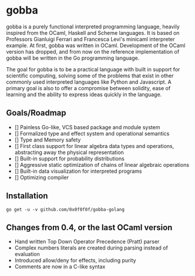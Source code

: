 # gobba 
gobba is a purely functional interpreted programming
language, heavily inspired from the OCaml, Haskell and Scheme languages. It
is based on Professors Gianluigi Ferrari and Francesca Levi's minicaml
interpreter example. At first, gobba was written in OCaml.
Development of the OCaml version has dropped, and from now on 
the reference implementation of gobba will be written in the Go programming language.


The goal for gobba is to be a practical language with
built in support for scientific computing, solving some of the problems
that exist in other commonly used interpreted languages like Python and
Javascript. A primary goal is also to offer a compromise between solidity,
ease of learning and the ability to express ideas quickly in the language.

## Goals/Roadmap
- [] Painless Go-like, VCS based package and module system
- [] Formalized type and effect system and operational semantics
- [] Type and Memory safety
- [] First class support for linear algebra data types and operations, 
  abstracting away the physical representation
- [] Built-in support for probability distributions
- [] Aggressive static optimization of chains of linear algebraic operations
- [] Built-in data visualization for interpreted programs
- [] Optimizing compiler

## Installation
```
go get -u -v github.com/0x0f0f0f/gobba-golang
```

## Changes from 0.4, or the last OCaml version
- Hand written Top Down Operator Precedence (Pratt) parser
- Complex numbers literals are created during parsing instead of evaluation
- Introduced allow/deny for effects, including purity
- Comments are now in a C-like syntax
